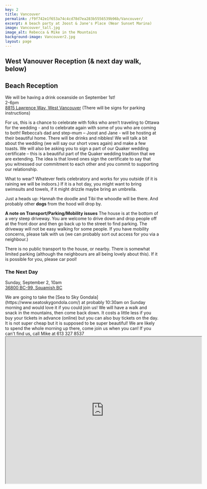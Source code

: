 ```yaml
---
key: 2
title: Vancouver
permalink: /f9f742e1f653a74c4cd78d7ea283b5556539b96b/Vancouver/
excerpt: A beach party at Joost & Jane's Place (Near Sunset Marina)
image: Vancouver_tall.jpg
image_alt: Rebecca & Mike in the Mountains
background-image: Vancouver2.jpg
layout: page
---
```


## West Vanouver Reception **(& next day walk, below)**


## Beach Reception

<p>
We will be having a drink oceanside on September 1st!
<br />
2-6pm
<br />
<a href="https://www.google.com/maps/place/8815+Lawrence+Way,+West+Vancouver,+BC+V7W+2T7/data=!4m2!3m1!1s0x54866940036f6e11:0x3091d0c4ef57a0ba?sa=X&ved=0ahUKEwjVsM7czszaAhWFw4MKHalGBzoQ8gEIKDAA">8815 Lawrence Way, West Vancouver</a> (There will be signs for parking instructions)
</p>

For us, this is a chance to celebrate with folks who aren’t traveling to Ottawa for the wedding - and to celebrate again with some of you who are coming to both! Rebecca’s dad and step-mum – Joost and Jane - will be hosting at their beautiful home. 
There will be drinks and nibbles! We will talk a bit about the wedding (we will say our short vows again) and make a few toasts. We will also be asking you to sign a part of our Quaker wedding certificate – this is a beautiful part of the Quaker wedding tradition that we are extending. The idea is that loved ones sign the certificate to say that you witnessed our commitment to each other and you commit to supporting our relationship. 

What to wear? Whatever feels celebratory and works for you outside (if it is raining we will be indoors.) If it is a hot day, you might want to bring swimsuits and towels, if it might drizzle maybe bring an umbrella.

Just a heads up: Hannah the doodle and Tibi the whoodle will be there. And probably other **dogs** from the hood will drop by.

**A note on Transport/Parking/Mobility issues**
The house is at the bottom of a very steep driveway. You are welcome to drive down and drop people off at the front door and then go back up to the street to find parking. The driveway will not be easy walking for some people. If you have mobility concerns, please talk with us (we can probably sort out access for you via a neighbour.)

There is no public transport to the house, or nearby. There is somewhat limited parking (although the neighbours are all being lovely about this). If it is possible for you, please car pool!

### The Next Day

<p>
Sunday, September 2, 10am 
<br />
<a href="https://www.seatoskygondola.com/visit/how-get-here">36800 BC-99, Squamish BC</a>
</p>  
We are going to take the [Sea to Sky Gondala](https://www.seatoskygondola.com/) at probably 10:30am on Sunday morning and would love it if you could join us! We will have a walk and snack in the mountains, then come back down. It costs a little less if you buy your tickets in advance (online) but you can also buy tickets on the day. It is not super cheap but it is supposed to be super beautiful! We are likely to spend the whole morning up there, come join us when you can! If you can't find us, call Mike at 613 327 8537


<iframe src="https://www.google.com/maps/d/embed?mid=108VAJJzX_zSbEFxR6qjCljE-xvbz9ges" width="640" height="480"></iframe>

